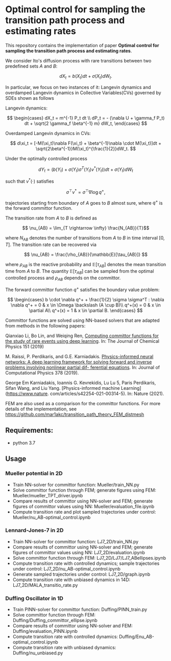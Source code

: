 # Optimal control for sampling the transition path process and estimating rates

This repository contains the implementation of paper **Optimal control for sampling the transition path process and estimating rates**. 

We consider Ito's diffusion process with rare transitions between two predefined sets $A$ and $B$:

$$ dX_t = b(X_t) dt + \sigma(X_t) dW_t. $$

In particular, we focus on two instances of it: Langevin dynamics and overdamped Langevin dynamics in Collective Variables(CVs) governed by 
SDEs shown as follows

Langevin dynamics: 

$$ \begin{cases}
        dX_t = m^{-1} P_t dt \\
        dP_t = - (\nabla U + \gamma_f P_t) dt + \sqrt{2 \gamma_f \beta^{-1} m} dW_t,
    \end{cases} $$
    
Overdamped Langevin dynamics in CVs: 

$$ d\xi_t = [-M(\xi_t)\nabla F(\xi_t) + \beta^{-1}\nabla \cdot M(\xi_t)]dt + \sqrt{2\beta^{-1}}M(\xi_t)^{\frac{1}{2}}dW_t. $$

Under the optimally controlled process

$$ dY_t = (b(Y_t) + \sigma(Y_t) \sigma^T(Y_t) v^*(Y_t)) dt + \sigma(Y_t) dW_t $$

such that $v^*(\cdot)$ satisfies

$$ \sigma^\top v^* = \sigma^\top \nabla \log q^+,$$

trajectories starting from boundary of $A$ goes to $B$ almost sure, where $q^+$ is the forward committor function. 

The transition rate from $A$ to $B$ is defined as

$$ \nu_{AB} = \lim_{T \rightarrow \infty} \frac{N_{AB}}{T}$$

where $N_{AB}$ denotes the number of transitions from $A$ to $B$ in time interval $[0,T]$. The transition rate can be recovered via

$$ \nu_{AB} = \frac{\rho_{AB}}{\mathbb{E}[\tau_{AB}]} $$

where $\rho_{AB}$ is the reactive probability and $\mathbb{E}[\tau_{AB}]$ denotes the mean transition time from $A$ to $B$. The quantity $\mathbb{E}[\tau_{AB}]$ can be sampled from the optimal controlled process and $\rho_{AB}$ depends on the committor.

The forward committor function $q^+$ satisfies the boundary value problem:

$$ \begin{cases}
b \cdot \nabla q^+ + \frac{1}{2} \sigma \sigma^T : \nabla \nabla q^+  = 0 & x \in \Omega \backslash (A \cup B)\\
q^+(x) = 0 & x \in \partial A\\
q^+(x) = 1 & x \in \partial B.
\end{cases} $$

Committor functions are solved using NN-based solvers that are adapted from methods in the following papers:

Qianxiao Li, Bo Lin, and Weiqing Ren, [Computing committor functions for the study of rare events using deep learning](https://aip.scitation.org/doi/10.1063/1.5110439). In: The Journal of Chemical Physics 151 (2019)

M. Raissi, P. Perdikaris, and G.E. Karniadakis. [Physics-informed neural networks: A deep
learning framework for solving forward and inverse problems involving nonlinear partial dif-
ferential equations](https://doi.org/https://doi.org/10.1016/j.jcp.2018.10.045). In: Journal of Computational Physics 378 (2019).

George Em Karniadakis, Ioannis G. Kevrekidis, Lu Lu 5, Paris Perdikaris, Sifan Wang, and Liu
Yang. [Physics-informed machine Learning](https://www.nature.
com/articles/s42254-021-00314-5). In: Nature (2021).

FEM are also used as a comparison for the committor functions. For more details of the implementation, see https://github.com/mar1akc/transition_path_theory_FEM_distmesh

## Requirements:
- python 3.7

## Usage

### Mueller potential in 2D
- Train NN-solver for committor function: Mueller/train_NN.py
- Solve committor function through FEM; generate figures using FEM: Mueller/mueller_TPT_driver.ipynb
- Compare results of committor using NN-solver and FEM; generate figures of committor values using NN: Mueller/evaluation_file.ipynb
- Compute transition rate and plot sampled trajectories under control: Mueller/nu_AB-optimal_control.ipynb

### Lennard-Jones-7 in 2D
- Train NN-solver for committor function: LJ7_2D/train_NN.py
- Compare results of committor using NN-solver and FEM; generate figures of committor values using NN: LJ7_2D/evaluation.ipynb
- Solve committor function through FEM: LJ7_2D/LJ7/LJ7_ABellipses.ipynb
- Compute transition rate with controlled dynamics; sample trajectories under control: LJ7_2D/nu_AB-optimal_control.ipynb
- Generate sampled trajectories under control: LJ7_2D/graph.ipynb
- Compute transition rate with unbiased dynamics in 14D: LJ7_2D/MALA_transitio_rate.py

### Duffing Oscillator in 1D
- Train PINN-solver for committor function: Duffing/PINN_train.py
- Solve committor function through FEM: Duffing/Duffing_committor_ellipse.ipynb
- Compare results of committor using NN-solver and FEM: Duffing/evaluation_PINN.ipynb
- Compute transition rate with controlled dynamics: Duffing/Enu_AB-optimal_control.ipynb
- Compute transition rate with unbiased dynamics: Duffing/nu_unbiased.py

